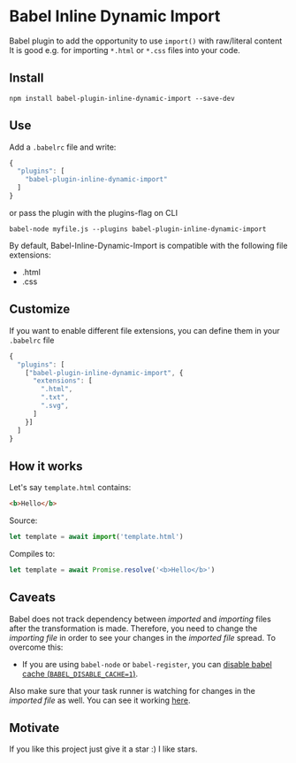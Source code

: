 # Babel Inline Dynamic Import

Babel plugin to add the opportunity to use `import()` with raw/literal content<br>
It is good e.g. for importing `*.html` or `*.css` files into your code.

## Install
```
npm install babel-plugin-inline-dynamic-import --save-dev
```

## Use
Add a `.babelrc` file and write:
```javascript
{
  "plugins": [
    "babel-plugin-inline-dynamic-import"
  ]
}
```
or pass the plugin with the plugins-flag on CLI
```
babel-node myfile.js --plugins babel-plugin-inline-dynamic-import
```

By default, Babel-Inline-Dynamic-Import is compatible with the following file extensions:

* .html
* .css


## Customize
If you want to enable different file extensions, you can define them in your `.babelrc` file
```javascript
{
  "plugins": [
    ["babel-plugin-inline-dynamic-import", {
      "extensions": [
        ".html",
        ".txt",
        ".svg",
      ]
    }]
  ]
}
```

## How it works
Let's say `template.html` contains:
```html
<b>Hello</b>
```

Source:
```js
let template = await import('template.html')
```

Compiles to:
```js
let template = await Promise.resolve('<b>Hello</b>')
```

## Caveats

Babel does not track dependency between _imported_ and _importing_ files after the transformation is made. Therefore, you need to change the _importing file_ in order to see your changes in the _imported file_ spread. To overcome this:

* If you are using `babel-node` or `babel-register`, you can [disable babel cache (`BABEL_DISABLE_CACHE=1`)](https://babeljs.io/docs/usage/babel-register/#environment-variables-babel-disable-cache).

Also make sure that your task runner is watching for changes in the _imported file_ as well. You can see it working [here](https://github.com/Quadric/perfect-graphql-starter/blob/master/nodemon.json).


## Motivate
If you like this project just give it a star :) I like stars.